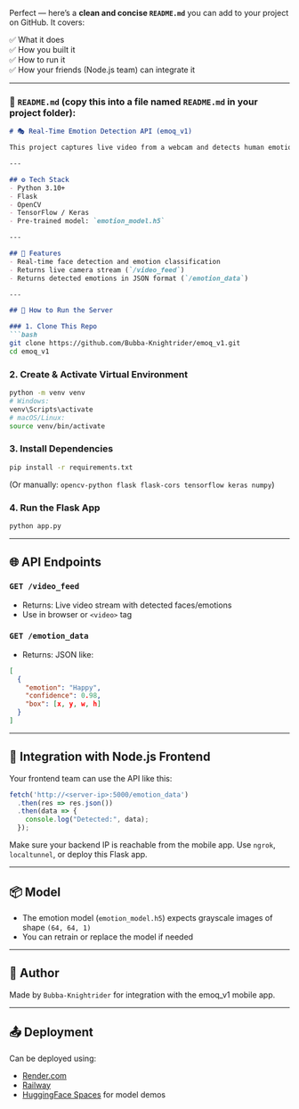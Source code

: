 Perfect — here’s a **clean and concise `README.md`** you can add to your project on GitHub. It covers:

✅ What it does  
✅ How you built it  
✅ How to run it  
✅ How your friends (Node.js team) can integrate it

---

### 🧠 `README.md` (copy this into a file named `README.md` in your project folder):

```markdown
# 🎭 Real-Time Emotion Detection API (emoq_v1)

This project captures live video from a webcam and detects human emotions using a pre-trained deep learning model. It exposes a simple Flask API for integration with mobile or web applications (e.g. Node.js frontend).

---

## ⚙️ Tech Stack
- Python 3.10+
- Flask
- OpenCV
- TensorFlow / Keras
- Pre-trained model: `emotion_model.h5`

---

## 🚀 Features
- Real-time face detection and emotion classification
- Returns live camera stream (`/video_feed`)
- Returns detected emotions in JSON format (`/emotion_data`)

---

## 🧪 How to Run the Server

### 1. Clone This Repo
```bash
git clone https://github.com/Bubba-Knightrider/emoq_v1.git
cd emoq_v1
```

### 2. Create & Activate Virtual Environment
```bash
python -m venv venv
# Windows:
venv\Scripts\activate
# macOS/Linux:
source venv/bin/activate
```

### 3. Install Dependencies
```bash
pip install -r requirements.txt
```
(Or manually: `opencv-python flask flask-cors tensorflow keras numpy`)

### 4. Run the Flask App
```bash
python app.py
```

---

## 🌐 API Endpoints

### `GET /video_feed`
- Returns: Live video stream with detected faces/emotions
- Use in browser or `<video>` tag

### `GET /emotion_data`
- Returns: JSON like:
```json
[
  {
    "emotion": "Happy",
    "confidence": 0.98,
    "box": [x, y, w, h]
  }
]
```

---

## 📱 Integration with Node.js Frontend

Your frontend team can use the API like this:

```js
fetch('http://<server-ip>:5000/emotion_data')
  .then(res => res.json())
  .then(data => {
    console.log("Detected:", data);
  });
```

Make sure your backend IP is reachable from the mobile app. Use `ngrok`, `localtunnel`, or deploy this Flask app.

---

## 📦 Model

- The emotion model (`emotion_model.h5`) expects grayscale images of shape `(64, 64, 1)`
- You can retrain or replace the model if needed

---

## 👤 Author

Made by `Bubba-Knightrider` for integration with the emoq_v1 mobile app.

---

## 📤 Deployment

Can be deployed using:
- [Render.com](https://render.com)
- [Railway](https://railway.app)
- [HuggingFace Spaces](https://huggingface.co/spaces) for model demos
